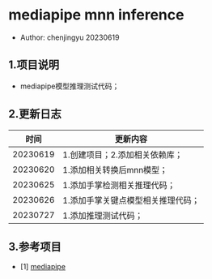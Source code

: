 # mediapipe mnn inference
 - Author: chenjingyu 20230619

## 1.项目说明
 - mediapipe模型推理测试代码；

## 2.更新日志
时间 | 更新内容
--|--
20230619 | 1.创建项目；2.添加相关依赖库；
20230620 | 1.添加相关转换后mnn模型；
20230625 | 1.添加手掌检测相关推理代码；
20230626 | 1.添加手掌关键点模型相关推理代码；
20230727 | 1.添加推理测试代码；

## 3.参考项目
- [1] [mediapipe](https://github.com/google/mediapipe)

